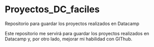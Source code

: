 # Proyectos_DC_faciles
Repositorio para guardar los proyectos realizados en Datacamp

Este repositorio me servirá para guardar los proyectos realizados en Datacamp y, por otro lado, mejorar mi habilidad con GIThub.
